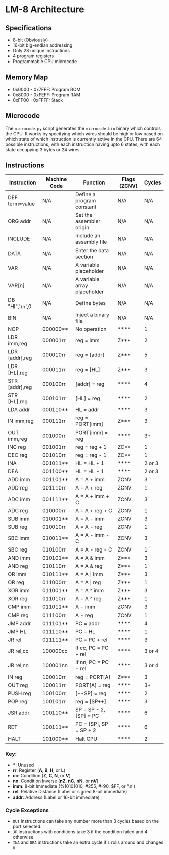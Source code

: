 # LM-8 Architecture

## Specifications
- 8-bit (Obviously)
- 16-bit big-endian addressing
- Only 28 unique instructions
- 4 program registers
- Programmable CPU microcode

## Memory Map
- 0x0000 - 0x7FFF: Program ROM
- 0x8000 - 0xFEFF: Program RAM
- 0xFF00 - 0xFFFF: Stack

## Microcode
The `microcode.py` script generates the `microcode.bin` binary which controls the CPU. It works
by specifying which wires should be high or low based on which state of which instruction is
currently active in the CPU. There are 64 possible instructions, with each instruction having upto
6 states, with each state occupying 3 bytes or 24 wires.

## Instructions
|Instruction|Machine Code|Function|Flags (ZCNV)|Cycles|
|-----------|------------|--------|------------|------|
|DEF term=value|N/A|Define a program constant|N/A|N/A|
|ORG addr|N/A|Set the assembler origin|N/A|N/A|
|INCLUDE|N/A|Include an assembly file|N/A|N/A|
|DATA|N/A|Enter the data section|N/A|N/A|
|VAR|N/A|A variable placeholder|N/A|N/A|
|VAR[n]|N/A|A variable array placeholder|N/A|N/A|
|DB "HI",'\n',0|N/A|Define bytes|N/A|N/A|
|BIN|N/A|Inject a binary file|N/A|N/A|
|NOP|000000**|No operation|****|1|
|LDR imm,reg|000001rr|reg = imm|Z***|2|
|LDR [addr],reg|000010rr|reg = [addr]|Z***|5|
|LDR [HL],reg|000011rr|reg = [HL]|Z***|3|
|STR [addr],reg|000100rr|[addr] = reg|****|4|
|STR [HL],reg|000101rr|[HL] = reg|****|2|
|LDA addr|000110**|HL = addr|****|3|
|IN imm,reg|000111rr|reg = PORT[imm]|Z***|3|
|OUT imm,reg|001000rr|PORT[imm] = reg|****|3+|
|INC reg|001001rr|reg = reg + 1|ZC**|1|
|DEC reg|001010rr|reg = reg - 1|ZC**|1|
|INA|001011**|HL = HL + 1|****|2 or 3|
|DEA|001100**|HL = HL - 1|****|2 or 3|
|ADD imm|001101**|A = A + imm|ZCNV|3|
|ADD reg|001110rr|A = A + reg|ZCNV|1|
|ADC imm|001111**|A = A + imm + C|ZCNV|3|
|ADC reg|010000rr|A = A + reg + C|ZCNV|1|
|SUB imm|010001**|A = A - imm|ZCNV|3|
|SUB reg|010010rr|A = A - reg|ZCNV|1|
|SBC imm|010011**|A = A - imm - C|ZCNV|3|
|SBC reg|010100rr|A = A - reg - C|ZCNV|1|
|AND imm|010101**|A = A & imm|Z***|3|
|AND reg|010110rr|A = A & reg|Z***|1|
|OR imm|010111**|A = A &#124; imm|Z***|3|
|OR reg|011000rr|A = A &#124; reg|Z***|1|
|XOR imm|011001**|A = A ^ imm|Z***|3|
|XOR reg|011010rr|A = A ^ reg|Z***|1|
|CMP imm|011011**|A - imm|ZCNV|3|
|CMP reg|011100rr|A - reg|ZCNV|1|
|JMP addr|011101**|PC = addr|****|4|
|JMP HL|011110**|PC = HL|****|1|
|JR rel|011111**|PC = PC + rel|****|3|
|JR rel,cc|100000cc|If cc, PC = PC + rel|****|3 or 4|
|JR rel,nn|100001nn|If nn, PC = PC + rel|****|3 or 4|
|IN reg|100010rr|reg = PORT[A]|Z***|3|
|OUT reg|100011rr|PORT[A] = reg|****|3+|
|PUSH reg|100100rr|[--SP] = reg|****|2|
|POP reg|100101rr|reg = [SP++]|****|3|
|JSR addr|100110**|SP = SP - 2, [SP] = PC|****|6|
|RET|100111**|PC = [SP], SP = SP + 2|****|6|
|HALT|101000**|Halt CPU|****|2|
### Key:
- __*__: Unused
- __rr__: Register (__A__, __B__, __H__, or __L__)
- __cc__: Condition (__Z__, __C__, __N__, or __V__)
- __nn__: Condition Inverse (__nZ__, __nC__, __nN__, or __nV__)
- __imm__: 8-bit Immediate (%10101010, #255, #-90, $FF, or '\n')
- __rel__: Relative Distance (Label or signed 8-bit immediate)
- __addr__: Address (Label or 16-bit immediate)
### Cycle Exceptions
- `OUT` instructions can take any number more than 3 cycles based on the port selected.
- `JR` instructions with conditions take 3 if the condition failed and 4 otherwise.
- `INA` and `DEA` instructions take an extra cycle if `L` rolls around and changes `H`.
